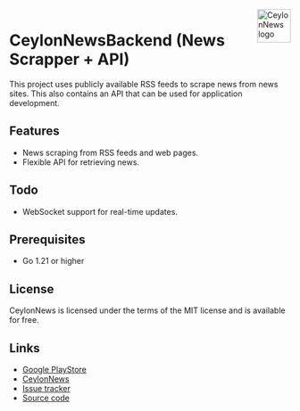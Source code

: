 <a href="https://www.navinda.xyz">
    <img src="https://raw.githubusercontent.com/ipmanlk/CeylonNews/master/res/icon/android/xxxhdpi.png" alt="CeylonNews logo" title="CeylonNews" align="right" height="60" />
</a>

CeylonNewsBackend (News Scrapper + API)
======================

This project uses publicly available RSS feeds to scrape news from news sites. This also contains an API that can be used for application development.


## Features 
- News scraping from RSS feeds and web pages.
- Flexible API for retrieving news.

## Todo
- WebSocket support for real-time updates.

## Prerequisites
- Go 1.21 or higher

## License
CeylonNews is licensed under the terms of the MIT
license and is available for free.

## Links

* [Google PlayStore](https://play.google.com/store/apps/details?id=xyz.navinda.ceylonnews&hl=en)
* [CeylonNews](https://github.com/ipmanlk/CeylonNews)
* [Issue tracker](https://github.com/ipmanlk/CeylonNewsBackend/issues)
* [Source code](https://github.com/ipmanlk/CeylonNewsBackend/)
